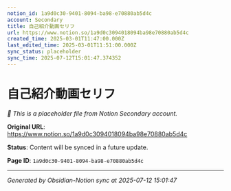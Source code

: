 ```yaml
---
notion_id: 1a9d0c30-9401-8094-ba98-e70880ab5d4c
account: Secondary
title: 自己紹介動画セリフ
url: https://www.notion.so/1a9d0c3094018094ba98e70880ab5d4c
created_time: 2025-03-01T11:47:00.000Z
last_edited_time: 2025-03-01T11:51:00.000Z
sync_status: placeholder
sync_time: 2025-07-12T15:01:47.374352
---
```


# 自己紹介動画セリフ

*🔄 This is a placeholder file from Notion Secondary account.*

**Original URL**: https://www.notion.so/1a9d0c3094018094ba98e70880ab5d4c

**Status**: Content will be synced in a future update.

**Page ID**: `1a9d0c30-9401-8094-ba98-e70880ab5d4c`

---

*Generated by Obsidian-Notion sync at 2025-07-12 15:01:47*
